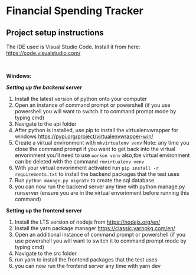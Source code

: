 # Financial Spending Tracker

## Project setup instructions

The IDE used is Visual Studio Code. Install it from here: https://code.visualstudio.com/

<br />

**Windows:**

**_Setting up the backend server_**

1. Install the latest version of python onto your computer
2. Open an instance of command prompt or powershell (if you use powershell you will want to switch it to command prompt mode by typing cmd)
3. Navigate to the api folder
4. After python is installed, use pip to install the virtualenvwrapper for windows https://pypi.org/project/virtualenvwrapper-win/
5. Create a virtual environment with `mkvirtualenv venv`
   Note: any time you close the command prompt if you want to get back into the virtual envorinment you'll need to use `workon venv`
   also,tbe virtual environment can be deleted with the command `rmvirtualenv venv`
6. With your virtual envorinment activated run `pip install -r requirements.txt` to install the backend packages that the test uses
7. Run `python manage.py migrate` to create the sql database
8. you can now run the backend server any time with python manage.py runserver (ensure you are in the virtual envorinment before running this command)

**Setting up the frontend server**

1. Install the LTS version of nodejs from https://nodejs.org/en/
2. Install the yarn package manager https://classic.yarnpkg.com/en/
3. Open an additional instance of command prompt or powershell (if you use powershell you will want to switch it to command prompt mode by typing cmd)
4. Navigate to the src folder
5. run yarn to install the frontend packages that the test uses
6. you can now run the frontend server any time with yarn dev